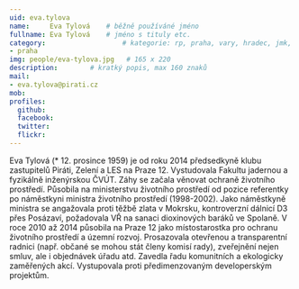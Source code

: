 ```yaml
---
uid: eva.tylova
name:     Eva Tylová  	# běžně používáné jméno
fullname: Eva Tylová 	# jméno s tituly etc.
category:                 	# kategorie: rp, praha, vary, hradec, jmk, senat
- praha
img: people/eva-tylova.jpg   # 165 x 220
description:      	# kratký popis, max 160 znaků
mail:
- eva.tylova@pirati.cz
mob:			 
profiles:
  github:       
  facebook:     
  twitter: 		  
  flickr:		  
---
```


Eva Tylová (* 12. prosince 1959) je od roku 2014 předsedkyně klubu zastupitelů Piráti, Zelení a LES na Praze 12. Vystudovala Fakultu jadernou a fyzikálně inženýrskou ČVÚT. Záhy se začala věnovat ochraně životního prostředí. Působila na ministerstvu životního prostředí od pozice referentky po náměstkyni ministra životního prostředí (1998-2002). Jako náměstkyně ministra se angažovala proti těžbě zlata v Mokrsku, kontroverzní dálnicí D3 přes Posázaví, požadovala VŘ na sanaci dioxinových baráků ve Spolaně. V roce 2010 až 2014 působila na Praze 12 jako místostarostka pro ochranu životního prostředí a územní rozvoj. Prosazovala otevřenou a transparentní radnici (např. občané se mohou stát členy komisí rady), zveřejnění nejen smluv, ale i objednávek úřadu atd. Zavedla řadu komunitních a ekologicky zaměřených akcí. Vystupovala proti předimenzovaným developerským projektům.
